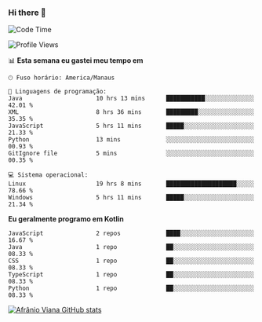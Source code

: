### Hi there 👋

<!--
**afranio-viana/afranio-viana** is a ✨ _special_ ✨ repository because its `README.md` (this file) appears on your GitHub profile.

Here are some ideas to get you started:

- 🔭 I’m currently working on ...
- 🌱 I’m currently learning ...
- 👯 I’m looking to collaborate on ...
- 🤔 I’m looking for help with ...
- 💬 Ask me about ...
- 📫 How to reach me: ...
- 😄 Pronouns: ...
- ⚡ Fun fact: ...
-->
<!--START_SECTION:waka-->
![Code Time](http://img.shields.io/badge/Code%20Time-121%20hrs%2045%20mins-blue)

![Profile Views](http://img.shields.io/badge/Visualizac%C3%B5es%20do%20perfil-6-blue)

📊 **Esta semana eu gastei meu tempo em** 

```text
🕑︎ Fuso horário: America/Manaus

💬 Linguagens de programação: 
Java                     10 hrs 13 mins      ███████████░░░░░░░░░░░░░░   42.01 % 
XML                      8 hrs 36 mins       █████████░░░░░░░░░░░░░░░░   35.35 % 
JavaScript               5 hrs 11 mins       █████░░░░░░░░░░░░░░░░░░░░   21.33 % 
Python                   13 mins             ░░░░░░░░░░░░░░░░░░░░░░░░░   00.93 % 
GitIgnore file           5 mins              ░░░░░░░░░░░░░░░░░░░░░░░░░   00.35 % 

💻 Sistema operacional: 
Linux                    19 hrs 8 mins       ████████████████████░░░░░   78.66 % 
Windows                  5 hrs 11 mins       █████░░░░░░░░░░░░░░░░░░░░   21.34 % 
```

**Eu geralmente programo em Kotlin** 

```text
JavaScript               2 repos             ████░░░░░░░░░░░░░░░░░░░░░   16.67 % 
Java                     1 repo              ██░░░░░░░░░░░░░░░░░░░░░░░   08.33 % 
CSS                      1 repo              ██░░░░░░░░░░░░░░░░░░░░░░░   08.33 % 
TypeScript               1 repo              ██░░░░░░░░░░░░░░░░░░░░░░░   08.33 % 
Python                   1 repo              ██░░░░░░░░░░░░░░░░░░░░░░░   08.33 % 
```




<!--END_SECTION:waka-->
[![Afrânio Viana GitHub stats](https://github-readme-stats.vercel.app/api?username=afranio-viana)](https://github.com/anuraghazra/github-readme-stats)
